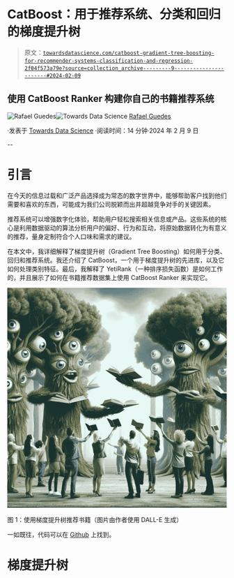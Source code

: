 # CatBoost：用于推荐系统、分类和回归的梯度提升树

> 原文：[`towardsdatascience.com/catboost-gradient-tree-boosting-for-recommender-systems-classification-and-regression-2f04f573a79e?source=collection_archive---------9-----------------------#2024-02-09`](https://towardsdatascience.com/catboost-gradient-tree-boosting-for-recommender-systems-classification-and-regression-2f04f573a79e?source=collection_archive---------9-----------------------#2024-02-09)

## 使用 CatBoost Ranker 构建你自己的书籍推荐系统

[](https://medium.com/@rjguedes?source=post_page---byline--2f04f573a79e--------------------------------)![Rafael Guedes](https://medium.com/@rjguedes?source=post_page---byline--2f04f573a79e--------------------------------)[](https://towardsdatascience.com/?source=post_page---byline--2f04f573a79e--------------------------------)![Towards Data Science](https://towardsdatascience.com/?source=post_page---byline--2f04f573a79e--------------------------------) [Rafael Guedes](https://medium.com/@rjguedes?source=post_page---byline--2f04f573a79e--------------------------------)

·发表于 [Towards Data Science](https://towardsdatascience.com/?source=post_page---byline--2f04f573a79e--------------------------------) ·阅读时间：14 分钟·2024 年 2 月 9 日

--

# 引言

在今天的信息过载和广泛产品选择成为常态的数字世界中，能够帮助客户找到他们需要和喜欢的东西，可能成为我们公司脱颖而出并超越竞争对手的关键因素。

推荐系统可以增强数字化体验，帮助用户轻松搜索相关信息或产品。这些系统的核心是利用数据驱动的算法分析用户的偏好、行为和互动，将原始数据转化为有意义的推荐，量身定制符合个人口味和需求的建议。

在本文中，我详细解释了梯度提升树（Gradient Tree Boosting）如何用于分类、回归和推荐系统。我还介绍了 CatBoost，一个用于梯度提升树的先进库，以及它如何处理类别特征。最后，我解释了 YetiRank（一种排序损失函数）是如何工作的，并且展示了如何在书籍推荐数据集上使用 CatBoost Ranker 来实现它。

![](img/6de969836707dda1ac9d0d1a71f99100.png)

图 1：使用梯度提升树推荐书籍（图片由作者使用 DALL-E 生成）

一如既往，代码可以在 [Github](https://github.com/rjguedes8/catboost_ranker) 上找到。

# 梯度提升树
